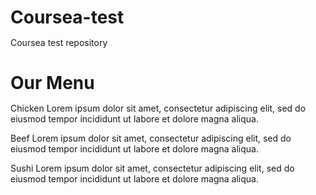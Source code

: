 # Coursea-test
Coursea test repository

<!doctype html>
<html>
<head>
<meta charset="utf-8">
<meta name="viewport" content="width=device-width, initial-scale=1">
<title>Our Menu</title>
<style>

/.......... Base styles ........../
. {
box-sizing: border-box;
}
h1 {
margin-bottom: 15px;
}

p {
border: 1px solid black;
background-color: #d3d3d3;
width: 90%;
height: 150px;
margin-right: auto;
margin-left: auto;
font-family: cursive;
color: solid black;
}

/* simple responsive framework */
.row {
  width:100%;
  }
  
  /********** large devices only **********/
  @media (min-width: 1200px) {
    .col-lg-1, .col-lg-2, .col-lg-3{
      float: left;
    }
    .col-lg-1 {
      width: 33.3%;
    }
    .col-lg-2 {
      width: 50% ;
    }
    .col-lg-3{
      width: 100%;
    }

    /********** Medium devices only **********/
    @media (min-width: 970px) and (max-width: 1199px) {
      .col-md-1, .col-md-2, .col-md-3 {
        float: left;
      }
      .col-md-1{
        width: 33.3px;
      }
      .col-md-2{
        width: 50%;
      }
      .col-md-3{
        width: 100%;
      }

    }

  </style>
</head>
<body>
  <h1>Our Menu</h1>

  <div class="row">
    <div class="col-lg-3 col-md-3"><p> Chicken             Lorem ipsum dolor sit amet, consectetur adipiscing elit, sed do eiusmod tempor incididunt ut labore et dolore magna aliqua.</p></div>
    <div class="col-lg-2 col-md-2"><p> Beef                  Lorem ipsum dolor sit amet, consectetur adipiscing elit, sed do eiusmod tempor incididunt ut labore et dolore magna aliqua.</p></div>
    <div class="col-lg-1 col-md-1"><p>Sushi                    Lorem ipsum dolor sit amet, consectetur adipiscing elit, sed do eiusmod tempor incididunt ut labore et dolore magna aliqua.</p></div>   
  </div>


</body>
</html>

    

